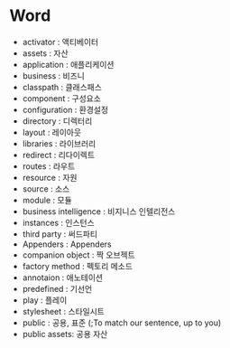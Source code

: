 # Word 

- activator : 액티베이터
- assets : 자산
- application : 애플리케이션
- business : 비즈니
- classpath : 클래스패스
- component : 구성요소
- configuration : 환경설정
- directory : 디렉터리
- layout : 레이아웃
- libraries : 라이브러리
- redirect : 리다이렉트
- routes : 라우트
- resource : 자원
- source : 소스
- module : 모듈
- business intelligence : 비지니스 인텔리전스
- instances : 인스턴스
- third party : 써드파티
- Appenders : Appenders
- companion object : 짝 오브젝트 
- factory method : 펙토리 메소드
- annotaion : 애노테이션
- predefined : 기선언
- play : 플레이
- stylesheet : 스타일시트
- public : 공용, 표준 (;To match our sentence, up to you)
- public assets: 공용 자산